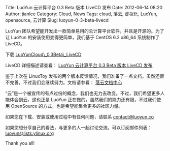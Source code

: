 Title: LuoYun 云计算平台 0.3 Beta 版本 LiveCD 发布
Date: 2012-06-14 08:20
Author: jianlee
Category: Cloud, News
Tags: cloud, 落云, 虚拟化, LuoYun, opensource, 云计算
Slug: luoyun-0-3-beta-livecd

LuoYun
团队希望能开发出一款简单易用的云计算平台软件，并且是开源的。为了让
LuoYun 的安装使用变得更简单，我们基于 CentOS 6.2 x86\_64 系统制作了
LiveCD。  

下载
[LuoYunCloud\\\_0.3Beta\\\_LiveCD](http://www.luoyun.co/static/dl/LuoYunCloud_0.3Beta_LiveCD.torrent "LuoYunCloud_0.3Beta_LiveCD")

LiveCD 详细描述请查看： [LuoYun 云计算平台 0.3 Beta 版本 LiveCD
发布](http://www.luoyun.co/news/12 "LuoYun 云计算平台 0.3 Beta 版本 LiveCD 发布")

鉴于上次在 LinuxToy
发布的两个版本反馈情况，我们准备了一点文档，虽然还很不完善，不过我们会继续努力。文档请参看：
[落云文档中心](http://www.luoyun.co/news "落云文档中心")

“云”是一个被宣传的有点过份的概念，我们也无力去改变。不过，我们希望更多人能体会到云，这也正是
LuoYun 正在做的，虽然我们的能力还有限，不过我们使用 OpenSource
的方式，也是希望能集合更多的社区力量。

如果您在下载、安装或使用过程中有任何问题，请联系 contact@luoyun.co

如果您想分亨自己的看法，与更多的人一起讨论交流。可以订阅邮件列表：
[luoyun@lists.ylinux.org](http://lists.ylinux.org/mailman/listinfo/luoyun "luoyun@lists.ylinux.org")

Thank you all!
